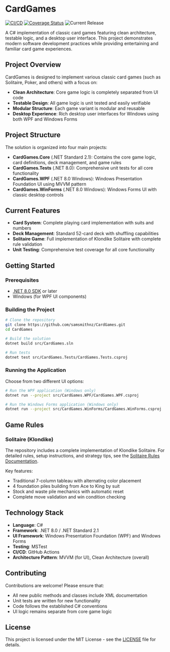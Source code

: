 # CardGames

[![CI/CD](https://github.com/samsmithnz/CardGames/actions/workflows/dotnet.yml/badge.svg)](https://github.com/samsmithnz/CardGames/actions/workflows/dotnet.yml)
[![Coverage Status](https://coveralls.io/repos/github/samsmithnz/CardGames/badge.svg?branch=main)](https://coveralls.io/github/samsmithnz/CardGames?branch=main)
![Current Release](https://img.shields.io/github/release/samsmithnz/CardGames/all.svg)

A C# implementation of classic card games featuring clean architecture, testable logic, and a desktop user interface. This project demonstrates modern software development practices while providing entertaining and familiar card game experiences.

## Project Overview

CardGames is designed to implement various classic card games (such as Solitaire, Poker, and others) with a focus on:

- **Clean Architecture**: Core game logic is completely separated from UI code
- **Testable Design**: All game logic is unit tested and easily verifiable
- **Modular Structure**: Each game variant is modular and reusable
- **Desktop Experience**: Rich desktop user interfaces for Windows using both WPF and Windows Forms

## Project Structure

The solution is organized into four main projects:

- **CardGames.Core** (.NET Standard 2.1): Contains the core game logic, card definitions, deck management, and game rules
- **CardGames.Tests** (.NET 8.0): Comprehensive unit tests for all core functionality
- **CardGames.WPF** (.NET 8.0 Windows): Windows Presentation Foundation UI using MVVM pattern
- **CardGames.WinForms** (.NET 8.0 Windows): Windows Forms UI with classic desktop controls

## Current Features

- **Card System**: Complete playing card implementation with suits and numbers
- **Deck Management**: Standard 52-card deck with shuffling capabilities
- **Solitaire Game**: Full implementation of Klondike Solitaire with complete rule validation
- **Unit Testing**: Comprehensive test coverage for all core functionality

## Getting Started

### Prerequisites

- [.NET 8.0 SDK](https://dotnet.microsoft.com/download/dotnet/8.0) or later
- Windows (for WPF UI components)

### Building the Project

```bash
# Clone the repository
git clone https://github.com/samsmithnz/CardGames.git
cd CardGames

# Build the solution
dotnet build src/CardGames.sln

# Run tests
dotnet test src/CardGames.Tests/CardGames.Tests.csproj
```

### Running the Application

Choose from two different UI options:

```bash
# Run the WPF application (Windows only)
dotnet run --project src/CardGames.WPF/CardGames.WPF.csproj

# Run the Windows Forms application (Windows only)
dotnet run --project src/CardGames.WinForms/CardGames.WinForms.csproj
```

## Game Rules

### Solitaire (Klondike)
The repository includes a complete implementation of Klondike Solitaire. For detailed rules, setup instructions, and strategy tips, see the [Solitaire Rules Documentation](docs/SOLITAIRE_RULES.md).

Key features:
- Traditional 7-column tableau with alternating color placement
- 4 foundation piles building from Ace to King by suit
- Stock and waste pile mechanics with automatic reset
- Complete move validation and win condition checking

## Technology Stack

- **Language**: C# 
- **Framework**: .NET 8.0 / .NET Standard 2.1
- **UI Framework**: Windows Presentation Foundation (WPF) and Windows Forms
- **Testing**: MSTest
- **CI/CD**: GitHub Actions
- **Architecture Pattern**: MVVM (for UI), Clean Architecture (overall)

## Contributing

Contributions are welcome! Please ensure that:

- All new public methods and classes include XML documentation
- Unit tests are written for new functionality
- Code follows the established C# conventions
- UI logic remains separate from core game logic

## License

This project is licensed under the MIT License - see the [LICENSE](LICENSE) file for details.